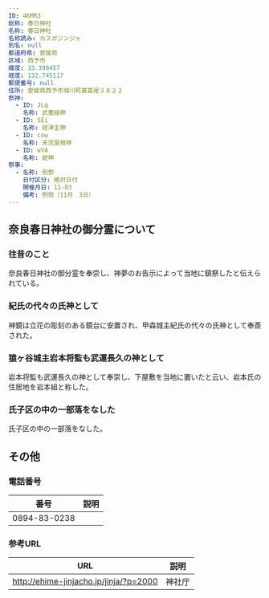 ```yaml
---
ID: 46MR3
総称: 春日神社
名称: 春日神社
名称読み: カスガジンジャ
別名: null
都道府県: 愛媛県
区域: 西予市
緯度: 33.398457
経度: 132.745117
郵便番号: null
住所: 愛媛県西予市城川町嘉喜尾３８２２
祭神:
  - ID: JLq
    名称: 武甕槌神
  - ID: SEi
    名称: 経津主神
  - ID: cow
    名称: 天児屋根神
  - ID: wVA
    名称: 姫神
祭事:
  - 名称: 例祭
    日付区分: 絶対日付
    開催月日: 11-03
    備考: 例祭（11月　3日）
---
```


## 奈良春日神社の御分霊について

### 往昔のこと

奈良春日神社の御分霊を奉崇し、神夢のお告示によって当地に鎮祭したと伝えられている。

### 紀氏の代々の氏神として

神鏡は立花の彫刻のある鏡台に安置され、甲森城主紀氏の代々の氏神として奉斎された。

### 猿ヶ谷城主岩本将監も武運長久の神として

岩本将監も武運長久の神として奉崇し、下屋敷を当地に置いたと云い、岩本氏の住居地を岩本組と称した。

### 氏子区の中の一部落をなした

氏子区の中の一部落をなした。

## その他

### 電話番号

| 番号         | 説明 |
| ------------ | ---- |
| 0894-83-0238 |      |

### 参考URL

| URL                                    | 説明   |
| -------------------------------------- | ------ |
| http://ehime-jinjacho.jp/jinja/?p=2000 | 神社庁 |
